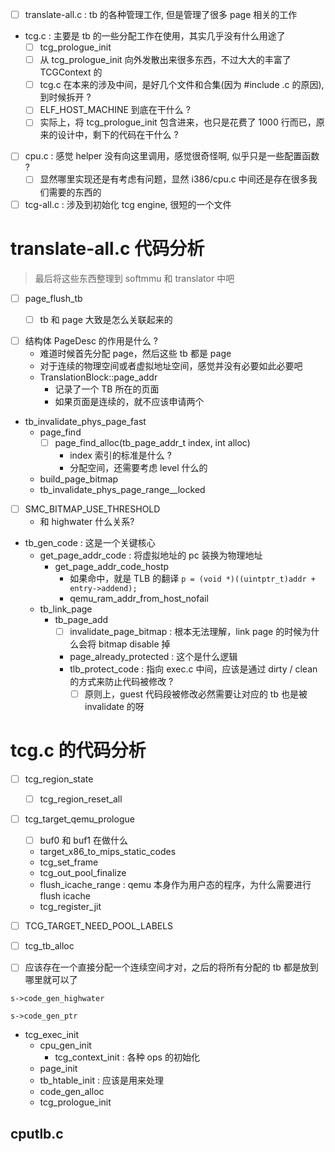 - [ ] translate-all.c : tb 的各种管理工作, 但是管理了很多 page 相关的工作
- tcg.c : 主要是 tb 的一些分配工作在使用，其实几乎没有什么用途了
  - [ ] tcg_prologue_init
  - [ ] 从 tcg_prologue_init 向外发散出来很多东西，不过大大的丰富了 TCGContext 的
  - [ ] tcg.c 在本来的涉及中间，是好几个文件和合集(因为 #include .c 的原因), 到时候拆开 ?
  - [ ] ELF_HOST_MACHINE 到底在干什么 ?
  - [ ] 实际上，将 tcg_prologue_init 包含进来，也只是花费了 1000 行而已，原来的设计中，剩下的代码在干什么 ?
- [ ] cpu.c : 感觉 helper 没有向这里调用，感觉很奇怪啊, 似乎只是一些配置函数 ?
  - [ ] 显然哪里实现还是有考虑有问题，显然 i386/cpu.c 中间还是存在很多我们需要的东西的
- [ ] tcg-all.c : 涉及到初始化 tcg engine, 很短的一个文件

# translate-all.c 代码分析
> 最后将这些东西整理到 softmmu 和 translator 中吧


- [ ] page_flush_tb
  - [ ] tb 和 page 大致是怎么关联起来的


- [ ] 结构体 PageDesc 的作用是什么 ?
  - 难道时候首先分配 page，然后这些 tb 都是 page
  - 对于连续的物理空间或者虚拟地址空间，感觉并没有必要如此必要吧
  - TranslationBlock::page_addr
    - 记录了一个 TB 所在的页面
    - 如果页面是连续的，就不应该申请两个
    
- tb_invalidate_phys_page_fast
  - page_find
    - [ ] page_find_alloc(tb_page_addr_t index, int alloc)
      - index 索引的标准是什么 ?
      - 分配空间，还需要考虑 level 什么的
  - build_page_bitmap
  - tb_invalidate_phys_page_range__locked


- [ ] SMC_BITMAP_USE_THRESHOLD
  - 和 highwater 什么关系?

- tb_gen_code : 这是一个关键核心
  - get_page_addr_code : 将虚拟地址的 pc 装换为物理地址
    - get_page_addr_code_hostp
      - 如果命中，就是 TLB 的翻译 `p = (void *)((uintptr_t)addr + entry->addend);`
      - qemu_ram_addr_from_host_nofail
  - tb_link_page
    - tb_page_add
      - [ ] invalidate_page_bitmap : 根本无法理解，link page 的时候为什么会将 bitmap disable 掉
      - page_already_protected : 这个是什么逻辑
      - tlb_protect_code : 指向 exec.c 中间，应该是通过 dirty / clean 的方式来防止代码被修改 ?
        - [ ] 原则上，guest 代码段被修改必然需要让对应的 tb 也是被 invalidate 的呀

# tcg.c 的代码分析

- [ ] tcg_region_state
  - [ ] tcg_region_reset_all

- [ ] tcg_target_qemu_prologue
  - [ ] buf0 和 buf1 在做什么
  - target_x86_to_mips_static_codes
  - tcg_set_frame
  - tcg_out_pool_finalize
  - flush_icache_range : qemu 本身作为用户态的程序，为什么需要进行 flush icache
  - tcg_register_jit

- [ ] TCG_TARGET_NEED_POOL_LABELS

- [ ] tcg_tb_alloc

- [ ] 应该存在一个直接分配一个连续空间才对，之后的将所有分配的 tb 都是放到哪里就可以了

`s->code_gen_highwater` 

`s->code_gen_ptr`

- tcg_exec_init
  - cpu_gen_init
    - tcg_context_init : 各种 ops 的初始化
  - page_init
  - tb_htable_init : 应该是用来处理
  - code_gen_alloc
  - tcg_prologue_init

## cputlb.c
